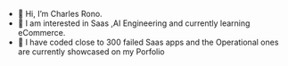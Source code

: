 - 👋 Hi, I’m Charles Rono.
- 🌱 I am interested in Saas ,AI Engineering and currently learning eCommerce.
- 🚀 I have coded close to 300 failed Saas apps and the Operational ones are currently showcased on my Porfolio
